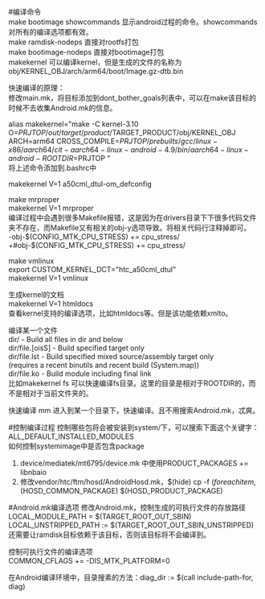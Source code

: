 #编译命令  
make bootimage showcommands  显示android过程的命令。showcommands对所有的编译选项都有效。  
make ramdisk-nodeps  直接对rootfs打包  
make bootimage-nodeps  直接对bootimage打包  
makekernel 可以编译kernel，但是生成的文件的名称为obj/KERNEL_OBJ/arch/arm64/boot/Image.gz-dtb.bin  

快速编译的原理：  
修改main.mk，将目标添加到dont_bother_goals列表中，可以在make该目标的时候不去收集Android.mk的信息。
  
alias makekernel="make -C kernel-3.10 O=$PRJTOP/out/target/product/$TARGET_PRODUCT/obj/KERNEL_OBJ ARCH=arm64 CROSS_COMPILE=$PRJTOP/prebuilts/gcc/linux-x86/aarch64/cit-aarch64-linux-android-4.9/bin/aarch64-linux-android- ROOTDIR=$PRJTOP "  
将上述命令添加到.bashrc中  
  
makekernel V=1  a50cml_dtul-om_defconfig  
  
make mrproper  
makekernel  V=1 mrproper  
编译过程中会遇到很多Makefile报错，这是因为在drivers目录下下很多代码文件夹不存在，而Makefile又有相关的obj-y选项导致。将相关代码行注释掉即可。  
-obj-$(CONFIG_MTK_CPU_STRESS)   += cpu_stress/  
+#obj-$(CONFIG_MTK_CPU_STRESS)  += cpu_stress/  
  
make vmlinux  
export  CUSTOM_KERNEL_DCT="htc_a50cml_dtul"  
makekernel  V=1 vmlinux  
  
  
生成kernel的文档  
makekernel  V=1 htmldocs  
查看kernel支持的编译选项，比如htmldocs等。但是该功能依赖xmlto。  
  
编译某一个文件  
  dir/            - Build all files in dir and below  
  dir/file.[oisS] - Build specified target only  
  dir/file.lst    - Build specified mixed source/assembly target only  
                    (requires a recent binutils and recent build (System.map))  
  dir/file.ko     - Build module including final link  
比如makekernel fs  可以快速编译fs目录。这里的目录是相对于ROOTDIR的，而不是相对于当前文件夹的。  
  
快速编译
mm   进入到某一个目录下，快速编译。且不用搜索Android.mk，忒爽。

#控制编译过程
控制哪些包将会被安装到system/下，可以搜索下面这个关键字：  ALL_DEFAULT_INSTALLED_MODULES  
如何控制systemimage中是否包含package  
1. device/mediatek/mt6795/device.mk 中使用PRODUCT_PACKAGES += libnbaio
2. 修改vendor/htc/ftm/hosd/AndroidHosd.mk，$(hide) cp -f $(foreach item,$(HOSD_COMMON_PACKAGE) $(HOSD_PRODUCT_PACKAGE)
  
  
#Android.mk编译选项
修改Android.mk，控制生成的可执行文件的存放路径  
LOCAL_MODULE_PATH = $(TARGET_ROOT_OUT_SBIN)  
LOCAL_UNSTRIPPED_PATH := $(TARGET_ROOT_OUT_SBIN_UNSTRIPPED)  
还需要让ramdisk目标依赖于该目标，否则该目标将不会编译到。  
  
控制可执行文件的编译选项  
COMMON_CFLAGS += -DIS_MTK_PLATFORM=0  

在Android编译环境中，目录搜素的方法：diag_dir := $(call include-path-for, diag)

